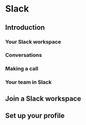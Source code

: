# Slack

## Introduction



### Your Slack workspace

### Conversations

### Making a call

### Your team in Slack

## Join a Slack workspace

## Set up your profile

